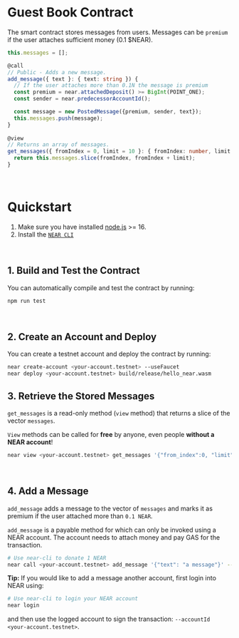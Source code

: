 # Guest Book Contract

The smart contract stores messages from users. Messages can be `premium` if the user attaches sufficient money (0.1 $NEAR).

```ts
this.messages = [];

@call
// Public - Adds a new message.
add_message({ text }: { text: string }) {
  // If the user attaches more than 0.1N the message is premium
  const premium = near.attachedDeposit() >= BigInt(POINT_ONE);
  const sender = near.predecessorAccountId();

  const message = new PostedMessage({premium, sender, text});
  this.messages.push(message);
}
  
@view
// Returns an array of messages.
get_messages({ fromIndex = 0, limit = 10 }: { fromIndex: number, limit: number }): PostedMessage[] {
  return this.messages.slice(fromIndex, fromIndex + limit);
}
```

<br />

# Quickstart

1. Make sure you have installed [node.js](https://nodejs.org/en/download/package-manager/) >= 16.
2. Install the [`NEAR CLI`](https://github.com/near/near-cli#setup)

<br />

## 1. Build and Test the Contract
You can automatically compile and test the contract by running:

```bash
npm run test
```

<br />

## 2. Create an Account and Deploy
You can create a testnet account and deploy the contract by running:

```bash
near create-account <your-account.testnet> --useFaucet
near deploy <your-account.testnet> build/release/hello_near.wasm
```

## 3. Retrieve the Stored Messages
`get_messages` is a read-only method (`view` method) that returns a slice of the vector `messages`.

`View` methods can be called for **free** by anyone, even people **without a NEAR account**!

```bash
near view <your-account.testnet> get_messages '{"from_index":0, "limit":10}'
```

<br />

## 4. Add a Message
`add_message` adds a message to the vector of `messages` and marks it as premium if the user attached more than `0.1 NEAR`.

`add_message` is a payable method for which can only be invoked using a NEAR account. The account needs to attach money and pay GAS for the transaction.

```bash
# Use near-cli to donate 1 NEAR
near call <your-account.testnet> add_message '{"text": "a message"}' --amount 0.1 --accountId <your-account.testnet>
```

**Tip:** If you would like to add a message another account, first login into NEAR using:

```bash
# Use near-cli to login your NEAR account
near login
```

and then use the logged account to sign the transaction: `--accountId <your-account.testnet>`.
